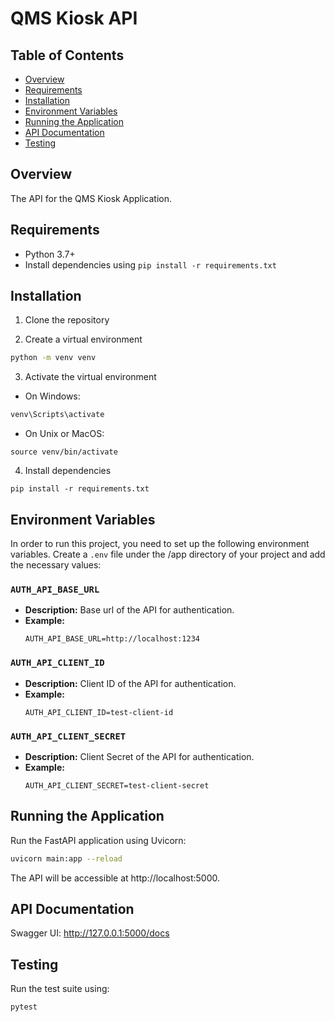 # QMS Kiosk API

## Table of Contents
- [Overview](#overview)
- [Requirements](#requirements)
- [Installation](#installation)
- [Environment Variables](#environment-variables)
- [Running the Application](#running-the-application)
- [API Documentation](#api-documentation)
- [Testing](#testing)

## Overview

The API for the QMS Kiosk Application.

## Requirements

- Python 3.7+
- Install dependencies using `pip install -r requirements.txt`

## Installation

1. Clone the repository

2. Create a virtual environment
```bash
python -m venv venv
```

3. Activate the virtual environment
- On Windows:
```bash
venv\Scripts\activate
```
- On Unix or MacOS:
```
source venv/bin/activate
```

4. Install dependencies
```
pip install -r requirements.txt
```


## Environment Variables

In order to run this project, you need to set up the following environment variables. Create a `.env` file under the /app directory of your project and add the necessary values:

### `AUTH_API_BASE_URL`

- **Description:** Base url of the API for authentication.
- **Example:** 
  ```plaintext
  AUTH_API_BASE_URL=http://localhost:1234
  ```

### `AUTH_API_CLIENT_ID`

- **Description:** Client ID of the API for authentication.
- **Example:** 
  ```plaintext
  AUTH_API_CLIENT_ID=test-client-id
  ```

### `AUTH_API_CLIENT_SECRET`

- **Description:** Client Secret of the API for authentication.
- **Example:** 
  ```plaintext
  AUTH_API_CLIENT_SECRET=test-client-secret
  ```

## Running the Application
Run the FastAPI application using Uvicorn:
```bash
uvicorn main:app --reload
```

The API will be accessible at http://localhost:5000.

## API Documentation
Swagger UI: http://127.0.0.1:5000/docs

## Testing
Run the test suite using:

```bash
pytest
```